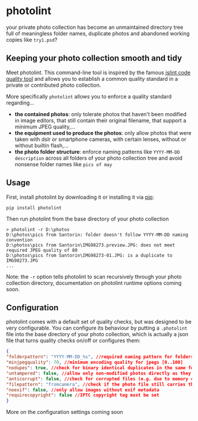 photolint
=========

your private photo collection has become an unmaintained directory tree full of meaningless folder names, duplicate photos and abandoned working copies like `try1.psd`? 

<online photo competition use case> 

Keeping your photo collection smooth and tidy
---------------------------------------------
Meet photolint. This command-line tool is inspired by the famous [jslint code quality tool](http://www.jslint.com/) and allows you to establish a common quality standard in a private or contributed photo collection.

More specifically ``photolint`` allows you to enforce a quality standard regarding...
* **the contained photos**:  only tolerate photos that haven't been modified in image editors, that still contain their original filename, that support a minimum JPEG quality,...
* **the equipment used to produce the photos**: only allow photos that were taken with dslr or smartphone cameras, with certain lenses, without or without builtin flash,...
* **the photo folder structure**:  enforce naming patterns like `YYYY-MM-DD description` across all folders of your photo collection tree and avoid nonsense folder names like `pics of may`

Usage
-----
First, install photolint by downloading it or installing it via [pip](https://pip.pypa.io/):
```
pip install photolint
```
Then run photolint from the base directory of your photo collection
```
> photolint -r D:\photos
D:\photos\pics from Santorin: folder doesn't follow YYYY-MM-DD naming convention
D:\photos\pics from Santorin\IMG98273.preview.JPG: does not meet required JPEG quality of 80
D:\photos\pics from Santorin\IMG98273-01.JPG: is a duplicate to IMG98273.JPG
...
```
Note: the `-r` option tells photolint to scan recursively through your photo collection directory, documentation on photolint runtime options coming soon.

Configuration
-------------
photolint comes with a default set of quality checks, but was designed to be very configurable. You can configure its behaviour by putting a ``.photolint`` file into the base directory of your photo collection, which is actually a json file that turns quality checks on/off or configures them:

```json
{
"folderpattern": "YYYY-MM-DD_%s", //required naming pattern for folders containing photos
"minjpegquality": 70, //minimum encoding quality for jpegs [0..100]
"nodupes": true, //check for binary identical duplicates in the same folder
"untampered": false, //allow only non-modified photos directly as they come from your camera
"anticorrupt": false, //check for corrupted files (e.g. due to memory card writing errors)
"filepattern": "fromcamera", //check if the photo file still carries the filename from camera
"noexif": false, //only allow images without exif metadata
"requirecopyright": false //IPTC copyright tag must be set
}
```
More on the configuration settings coming soon
